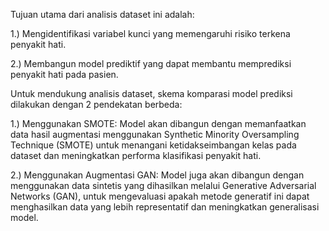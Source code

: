 Tujuan utama dari analisis dataset ini adalah:

1.) Mengidentifikasi variabel kunci yang memengaruhi risiko terkena penyakit hati.

2.) Membangun model prediktif yang dapat membantu memprediksi penyakit hati pada pasien.

Untuk mendukung analisis dataset, skema komparasi model prediksi dilakukan dengan 2 pendekatan berbeda:

1.) Menggunakan SMOTE: Model akan dibangun dengan memanfaatkan data hasil augmentasi menggunakan Synthetic Minority Oversampling Technique (SMOTE) untuk menangani ketidakseimbangan kelas pada dataset dan meningkatkan performa klasifikasi penyakit hati.

2.) Menggunakan Augmentasi GAN: Model juga akan dibangun dengan menggunakan data sintetis yang dihasilkan melalui Generative Adversarial Networks (GAN), untuk mengevaluasi apakah metode generatif ini dapat menghasilkan data yang lebih representatif dan meningkatkan generalisasi model.
